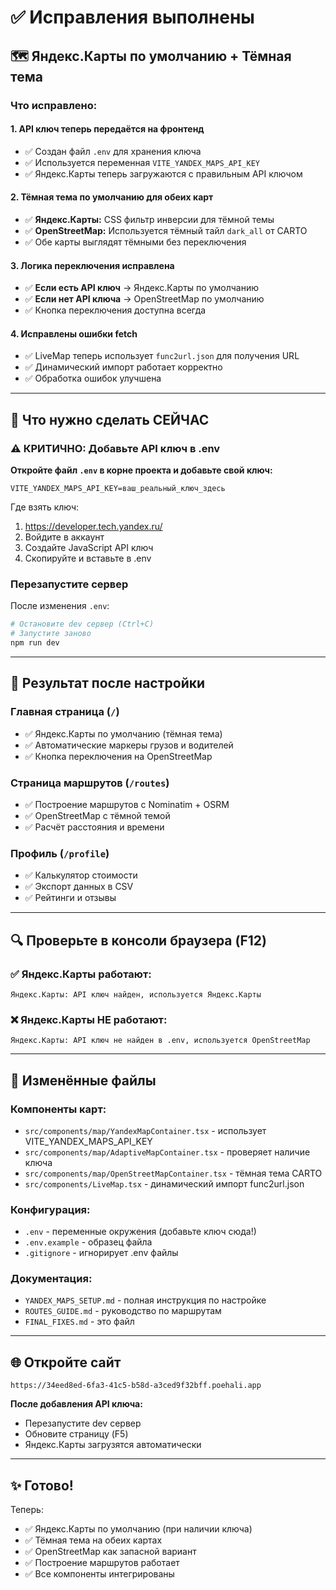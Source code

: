 # ✅ Исправления выполнены

## 🗺️ Яндекс.Карты по умолчанию + Тёмная тема

### Что исправлено:

#### 1. API ключ теперь передаётся на фронтенд
- ✅ Создан файл `.env` для хранения ключа
- ✅ Используется переменная `VITE_YANDEX_MAPS_API_KEY`
- ✅ Яндекс.Карты теперь загружаются с правильным API ключом

#### 2. Тёмная тема по умолчанию для обеих карт
- ✅ **Яндекс.Карты:** CSS фильтр инверсии для тёмной темы
- ✅ **OpenStreetMap:** Используется тёмный тайл `dark_all` от CARTO
- ✅ Обе карты выглядят тёмными без переключения

#### 3. Логика переключения исправлена
- ✅ **Если есть API ключ** → Яндекс.Карты по умолчанию
- ✅ **Если нет API ключа** → OpenStreetMap по умолчанию
- ✅ Кнопка переключения доступна всегда

#### 4. Исправлены ошибки fetch
- ✅ LiveMap теперь использует `func2url.json` для получения URL
- ✅ Динамический импорт работает корректно
- ✅ Обработка ошибок улучшена

---

## 📝 Что нужно сделать СЕЙЧАС

### ⚠️ КРИТИЧНО: Добавьте API ключ в .env

**Откройте файл `.env` в корне проекта и добавьте свой ключ:**

```env
VITE_YANDEX_MAPS_API_KEY=ваш_реальный_ключ_здесь
```

Где взять ключ:
1. https://developer.tech.yandex.ru/
2. Войдите в аккаунт
3. Создайте JavaScript API ключ
4. Скопируйте и вставьте в .env

### Перезапустите сервер

После изменения `.env`:
```bash
# Остановите dev сервер (Ctrl+C)
# Запустите заново
npm run dev
```

---

## 🎯 Результат после настройки

### Главная страница (`/`)
- ✅ Яндекс.Карты по умолчанию (тёмная тема)
- ✅ Автоматические маркеры грузов и водителей
- ✅ Кнопка переключения на OpenStreetMap

### Страница маршрутов (`/routes`)
- ✅ Построение маршрутов с Nominatim + OSRM
- ✅ OpenStreetMap с тёмной темой
- ✅ Расчёт расстояния и времени

### Профиль (`/profile`)
- ✅ Калькулятор стоимости
- ✅ Экспорт данных в CSV
- ✅ Рейтинги и отзывы

---

## 🔍 Проверьте в консоли браузера (F12)

### ✅ Яндекс.Карты работают:
```
Яндекс.Карты: API ключ найден, используется Яндекс.Карты
```

### ❌ Яндекс.Карты НЕ работают:
```
Яндекс.Карты: API ключ не найден в .env, используется OpenStreetMap
```

---

## 📁 Изменённые файлы

### Компоненты карт:
- `src/components/map/YandexMapContainer.tsx` - использует VITE_YANDEX_MAPS_API_KEY
- `src/components/map/AdaptiveMapContainer.tsx` - проверяет наличие ключа
- `src/components/map/OpenStreetMapContainer.tsx` - тёмная тема CARTO
- `src/components/LiveMap.tsx` - динамический импорт func2url.json

### Конфигурация:
- `.env` - переменные окружения (добавьте ключ сюда!)
- `.env.example` - образец файла
- `.gitignore` - игнорирует .env файлы

### Документация:
- `YANDEX_MAPS_SETUP.md` - полная инструкция по настройке
- `ROUTES_GUIDE.md` - руководство по маршрутам
- `FINAL_FIXES.md` - это файл

---

## 🌐 Откройте сайт

```
https://34eed8ed-6fa3-41c5-b58d-a3ced9f32bff.poehali.app
```

**После добавления API ключа:**
- Перезапустите dev сервер
- Обновите страницу (F5)
- Яндекс.Карты загрузятся автоматически

---

## ✨ Готово!

Теперь:
- ✅ Яндекс.Карты по умолчанию (при наличии ключа)
- ✅ Тёмная тема на обеих картах
- ✅ OpenStreetMap как запасной вариант
- ✅ Построение маршрутов работает
- ✅ Все компоненты интегрированы
